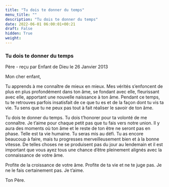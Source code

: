```yaml
---
title: "Tu dois te donner du temps"
menu_title: ""
description: "Tu dois te donner du temps"
date: 2022-06-01 06:00:01+00:21
draft: False
hidden: True
weight:
---
```

### Tu dois te donner du temps

Père - reçu par Enfant de Dieu le 26 Janvier 2013

Mon cher enfant,

Tu apprends à me connaître de mieux en mieux. Mes vérités s’enfoncent de plus en plus profondément dans ton âme, se fondant avec elle, fleurissant avec elle, apportant une nouvelle naissance à ton âme. Pendant ce temps, tu te retrouves parfois insatisfait de ce que tu es et de la façon dont tu vis ta vie. Tu sens que tu ne peux pas tout à fait réaliser le savoir de ton âme.

Tu dois te donner du temps. Tu dois t’honorer pour ta volonté de me connaître. Je t’aime pour chaque petit pas que tu fais vers notre union. Il y aura des moments où ton âme et le reste de ton être ne seront pas en phase. Telle est ta vie humaine. Tu seras mis au défi. Tu as encore beaucoup à faire, mais tu progresses merveilleusement bien et à la bonne vitesse. De telles choses ne se produisent pas du jour au lendemain et il est important que vous ayez tous une chance d’être pleinement alignés avec la connaissance de votre âme.

Profite de la croissance de votre âme. Profite de ta vie et ne te juge pas. Je ne le fais certainement pas. Je t’aime.

Ton Père.

